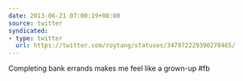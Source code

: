 ```yaml
---
date: 2013-06-21 07:00:19+00:00
source: twitter
syndicated:
- type: twitter
  url: https://twitter.com/roytang/statuses/347972229390270465/
---
```


Completing bank errands makes me feel like a grown-up #fb